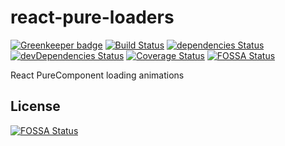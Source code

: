 # react-pure-loaders
[![Greenkeeper badge](https://badges.greenkeeper.io/jameswlane/react-pure-loaders.svg)](https://greenkeeper.io/)
[![Build Status](https://travis-ci.org/jameswlane/react-pure-loaders.svg?branch=master)](https://travis-ci.org/jameswlane/react-pure-loaders)
[![dependencies Status](https://david-dm.org/jameswlane/react-pure-loaders/status.svg)](https://david-dm.org/jameswlane/react-pure-loaders)
[![devDependencies Status](https://david-dm.org/jameswlane/react-pure-loaders/dev-status.svg)](https://david-dm.org/jameswlane/react-pure-loaders?type=dev)
[![Coverage Status](https://coveralls.io/repos/github/jameswlane/react-pure-loaders/badge.svg?branch=master)](https://coveralls.io/github/jameswlane/react-pure-loaders?branch=master)
[![FOSSA Status](https://app.fossa.io/api/projects/git%2Bgithub.com%2Fjameswlane%2Freact-pure-loaders.svg?type=shield)](https://app.fossa.io/projects/git%2Bgithub.com%2Fjameswlane%2Freact-pure-loaders?ref=badge_shield)

React PureComponent loading animations


## License
[![FOSSA Status](https://app.fossa.io/api/projects/git%2Bgithub.com%2Fjameswlane%2Freact-pure-loaders.svg?type=large)](https://app.fossa.io/projects/git%2Bgithub.com%2Fjameswlane%2Freact-pure-loaders?ref=badge_large)